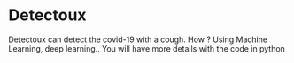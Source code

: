 # Detectoux
Detectoux can detect the covid-19 with a cough. How ? Using Machine Learning, deep learning.. You will have more details with the code in python
